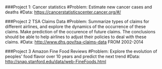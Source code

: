 ###Project 1: Cancer statistics
#Problem: Estimate new cancer cases and deaths 
#Data: https://cancerstatisticscenter.cancer.org/#/


###Project 2 TSA Claims Data
#Problem: Summarize types of claims for different airlines, and explore the dynamics of the occurrence of these claims. Make prediction
         of the occurence of future claims. The conclusions should be able to help airlines to adjust their policies to deal with these claims.
#Data: http://www.dhs.gov/tsa-claims-data  FROM 2002-2014

###Project 3 Amazon Fine Food Reviews
#Problem: Explore the evolution of peoples' food flavor over 10 years and predict the next trend 
#Data: http://snap.stanford.edu/data/web-FineFoods.html


